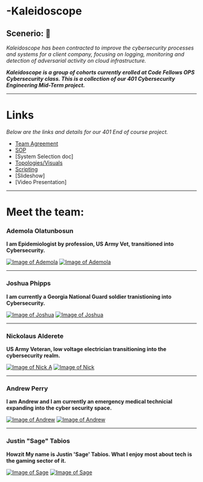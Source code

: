 # -Kaleidoscope

##  **Scenerio:** 📜
*Kaleidoscope has been contracted to improve the cybersecurity processes and systems for a client company, focusing on logging, monitoring and detection of adversarial activity on cloud infrastructure.*

***Kaleidoscope is a group of cohorts currently erolled at Code Fellows OPS Cybersecurity class. This is a collection of our 401 Cybersecurity Engineering Mid-Term project.***
___

# Links

*Below are the links and details for our 401 End of course project.*
- [Team Agreement](https://github.com/Kaleidoscope-s/Kaleidoscope/blob/main/Team%20Agreement.pdf)
- [SOP](https://github.com/Kaleidoscope-s/SOPs)
- [System Selection doc]
- [Topologies/Visuals](https://github.com/Kaleidoscope-s/Kaleidoscope/blob/main/KTop.jpg)
- [Scripting](https://github.com/Kaleidoscope-s/Scripting)
- [Slideshow]
- [Video Presentation]
___

# Meet the team:
### Ademola Olatunbosun

**I am Epidemiologist by profession, US Army Vet, transitioned into Cybersecurity.**


[![Image of Ademola](https://github.com/Kaleidoscope-s/-Kaleidoscope/blob/main/gitK.png)](https://github.com/ademo11?tab=repositories) [![Image of Ademola](https://github.com/Kaleidoscope-s/-Kaleidoscope/blob/main/INK.png)](https://www.linkedin.com/in/ademola-olatunbosun/) 
___
### Joshua Phipps

**I am currently a Georgia National Guard soldier tranistioning into Cybersecurity.** 

[![Image of Joshua](https://github.com/Kaleidoscope-s/-Kaleidoscope/blob/main/gitK.png)](https://github.com/joshp27?tab=repositories) [![Image of Joshua](https://github.com/Kaleidoscope-s/-Kaleidoscope/blob/main/INK.png)](https://www.linkedin.com/in/joshua-phipps-755a20264/) 
___
### Nickolaus Alderete

**US Army Veteran, low voltage electrician transitioning into the cybersecurity realm.**

[![Image of Nick A](https://github.com/Kaleidoscope-s/-Kaleidoscope/blob/main/gitK.png)](https://github.com/Nkalderete?tab=repositories) [![Image of Nick](https://github.com/Kaleidoscope-s/-Kaleidoscope/blob/main/INK.png)](https://www.linkedin.com/in/nickolaus-alderete/) 
___
### Andrew Perry

**I am Andrew and I am currently an emergency medical technicial expanding into the cyber security space.**

[![Image of Andrew](https://github.com/Kaleidoscope-s/-Kaleidoscope/blob/main/gitK.png)](https://github.com/Perryandr?tab=repositories) [![Image of Andrew](https://github.com/Kaleidoscope-s/-Kaleidoscope/blob/main/INK.png)](https://www.linkedin.com/in/andrew-perry-0998b7263/) 
___
### Justin "Sage" Tabios

**Howzit My name is Justin 'Sage' Tabios.  What I enjoy most about tech is the gaming sector of it.**

[![Image of Sage](https://github.com/Kaleidoscope-s/-Kaleidoscope/blob/main/gitK.png)](https://github.com/AnnyeongAloha) [![Image of Sage](https://github.com/Kaleidoscope-s/-Kaleidoscope/blob/main/INK.png)](https://www.linkedin.com/in/justintabios/) 
